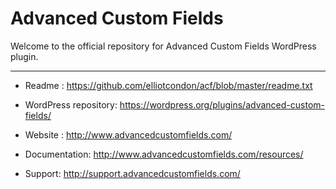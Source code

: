 # Advanced Custom Fields

Welcome to the official repository for Advanced Custom Fields WordPress plugin.

-----------------------

* Readme : https://github.com/elliotcondon/acf/blob/master/readme.txt
* WordPress repository: https://wordpress.org/plugins/advanced-custom-fields/
* Website : http://www.advancedcustomfields.com/
* Documentation: http://www.advancedcustomfields.com/resources/
* Support: http://support.advancedcustomfields.com/